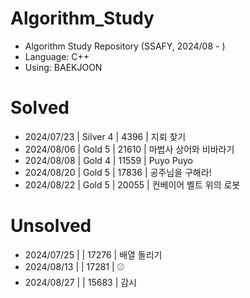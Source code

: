 # Algorithm_Study
- Algorithm Study Repository (SSAFY, 2024/08 - )
- Language: C++
- Using: BAEKJOON

# Solved
- 2024/07/23 | Silver 4 | 4396 | 지뢰 찾기
- 2024/08/06 | Gold 5 | 21610 | 마법사 상어와 비바라기
- 2024/08/08 | Gold 4 | 11559 | Puyo Puyo
- 2024/08/20 | Gold 5 | 17836 | 공주님을 구해라!
- 2024/08/22 | Gold 5 | 20055 | 컨베이어 벨트 위의 로봇

# Unsolved
- 2024/07/25 | | 17276 | 배열 돌리기
- 2024/08/13 | | 17281 | ⚾
- 2024/08/27 | | 15683 | 감시
